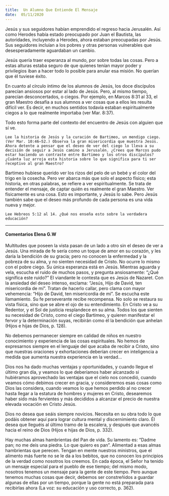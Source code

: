 ```yaml
---
title:  Un Alumno Que Entiende El Mensaje
date:  05/11/2020
---
```


Jesús y sus seguidores habían emprendido el regreso hacia Jerusalén. Así como Herodes había estado preocupado por Juan el Bautista, las autoridades, incluyendo a Herodes, ahora estaban preocupadas por Jesús. Sus seguidores incluían a los pobres y otras personas vulnerables que desesperadamente aguardaban un cambio.

Jesús quería traer esperanza al mundo, por sobre todas las cosas. Pero a estas alturas estaba seguro de que quienes tenían mayor poder y privilegios iban a hacer todo lo posible para anular esa misión. No querían que él tuviese éxito.

En cuanto al círculo íntimo de los alumnos de Jesús, los doce discípulos parecían ansiosos por estar al lado de Jesús. Pero, al mismo tiempo, parecían desconcertados, o ciegos. Por ejemplo, en Marcos 8:31 al 33, el gran Maestro desafía a sus alumnos a ver cosas que a ellos les resulta difícil ver. Es decir, en muchos sentidos todavía estaban espiritualmente ciegos a lo que realmente importaba (ver Mar. 8:37).

Todo esto forma parte del contexto del encuentro de Jesús con alguien que sí ve.

`Lee la historia de Jesús y la curación de Bartimeo, un mendigo ciego. (Ver Mar. 10:46–52.) Observa la gran misericordia que muestra Jesús. Ahora detente a pensar que el deseo de ver del ciego lo lleva a su decisión de seguir a Jesús camino a Jerusalén. ¿Crees que Marcos pudo estar haciendo un contraste entre Bartimeo y los otros discípulos? ¿Cuánta luz arroja esta historia sobre lo que significa para ti ser receptivo al gran Maestro?`

Bartimeo hubiese querido ver los rizos del pelo de un bebé y el color del trigo en la cosecha. Pero ver abarca más que solo el aspecto físico; esta historia, en otras palabras, se refiere a ver espiritualmente. Se trata de entender el mensaje, de captar quién es realmente el gran Maestro. Ver físicamente es una cosa. Esto es importante, y Jesús lo sabe. Pero Jesús también sabe que el deseo más profundo de cada persona es una vida nueva y mejor.

`Lee Hebreos 5:12 al 14. ¿Qué nos enseña esto sobre la verdadera educación?`

---

#### Comentarios Elena G.W

Multitudes que poseen la vista pasan de un lado a otro sin el deseo de ver a Jesús. Una mirada de fe sería como un toque de amor en su corazón, y les daría la bendición de su gracia; pero no conocen la enfermedad y la pobreza de su alma, y no sienten necesidad de Cristo. No ocurre lo mismo con el pobre ciego. Su única esperanza está en Jesús. Mientras aguarda y vela, escucha el ruido de muchos pasos, y pregunta ansiosamente: “¿Qué significa este ruido?” El viandante le contesta que es Jesús de Nazaret. Con la ansiedad del deseo intenso, exclama: “Jesús, Hijo de David, ten misericordia de mí”. Tratan de hacerlo callar, pero clama con mayor vehemencia: “Hijo de David, ten misericordia de mí”. Se escucha este llamamiento. Su fe perseverante recibe recompensa. No solo se restaura su vista física, sino que se abre el ojo de su entendimiento. En Cristo ve a su Redentor, y el Sol de justicia resplandece en su alma. Todos los que sienten su necesidad de Cristo, como el ciego Bartimeo, y quieren manifestar el fervor y la determinación suyas, recibirán como él la bendición que anhelan (Hijos e hijas de Dios, p. 128).

No debemos permanecer siempre en calidad de niños en nuestro conocimiento y experiencia de las cosas espirituales. No hemos de expresarnos siempre en el lenguaje del que acaba de recibir a Cristo, sino que nuestras oraciones y exhortaciones deberían crecer en inteligencia a medida que aumenta nuestra experiencia en la verdad…

Dios nos ha dado muchas ventajas y oportunidades, y cuando llegue el último gran día, y veamos lo que deberíamos haber alcanzado si hubiéramos aprovechado las ventajas que el cielo nos concedió, cuando veamos cómo debimos crecer en gracia, y consideremos esas cosas como Dios las considera, cuando veamos lo que hemos perdido al no crecer hasta llegar a la estatura de hombres y mujeres en Cristo, desearemos haber sido más fervientes y más decididos a alcanzar el precio de nuestra elevada vocación en Cristo Jesús.

Dios no desea que seáis siempre novicios. Necesita en su obra todo lo que podáis obtener aquí para lograr cultura mental y discernimiento claro. Él desea que lleguéis al último tramo de la escalera, y después que avancéis hacia el reino de Dios (Hijos e hijas de Dios, p. 332).

Hay muchas almas hambrientas del Pan de vida. Su lamento es: “Dadme pan; no me deis una piedra. Lo que quiero es pan”. Alimentad a esas almas hambrientas que perecen. Tengan en mente nuestros ministros, que el alimento más fuerte no se le da a los bebitos, que no conocen los principios de la verdad como nosotros los creemos. En cada época, el Señor ha tenido un mensaje especial para el pueblo de ese tiempo; del mismo modo, nosotros tenemos un mensaje para la gente de este tiempo. Pero aunque tenemos muchas cosas que decir, debemos ser constreñidos a guardar algunas de ellas por un tiempo, porque la gente no está preparada para recibirlas ahora (La voz: su educación y uso correcto, p. 362).
